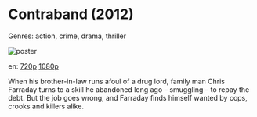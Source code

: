 # Contraband (2012)

Genres: action, crime, drama, thriller

![poster](http://image.tmdb.org/t/p/w500/1po0IPambMJmBhUD9rwd41M9Jmh.jpg)

en:
  [720p](magnet:?xt=urn:btih:e1bafe6ba07f1a2ce9512fcefe6fdb5eade2fef0&dn=Contraband+(2012)&tr=http%3A%2F%2Finferno.demonoid.me%3A3414%2Fannounce&tr=udp%3A%2F%2Ftracker.yify-torrents.com%2Fannounce&tr=udp%3A%2F%2Ftracker.1337x.org%3A80%2Fannounce&tr=http%3A%2F%2Fexodus.desync.com%3A6969%2Fannounce&tr=udp%3A%2F%2Fexodus.desync.com%3A6969%2Fannounce&tr=udp%3A%2F%2Ftracker.openbittorrent.com%3A80%2Fannounce&tr=http%3A%2F%2Fretracker.hotplug.ru%3A2710%2Fannounce&tr=http%3A%2F%2Ftracker.yify-torrents.com%2Fannounce)
  [1080p](magnet:?xt=urn:btih:158AE548D84F7C36A5C61D76D95590AA6C0C3194&tr=udp://glotorrents.pw:6969/announce&tr=udp://tracker.opentrackr.org:1337/announce&tr=udp://torrent.gresille.org:80/announce&tr=udp://tracker.openbittorrent.com:80&tr=udp://tracker.coppersurfer.tk:6969&tr=udp://tracker.leechers-paradise.org:6969&tr=udp://p4p.arenabg.ch:1337&tr=udp://tracker.internetwarriors.net:1337)
  


When his brother-in-law runs afoul of a drug lord, family man Chris Farraday turns to a skill he abandoned long ago – smuggling – to repay the debt. But the job goes wrong, and Farraday finds himself wanted by cops, crooks and killers alike.